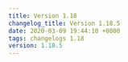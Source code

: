 ```yaml
---
title: Version 1.18
changelog_title: Version 1.18.5
date: 2020-03-09 19:44:10 +0000
tags: changelogs 1.18
version: 1.18.5
---
```

<script src="https://gist.github.com/spinnaker-release/2cfb72a46883b82a657b4e4b8cba6f62.js"/>
